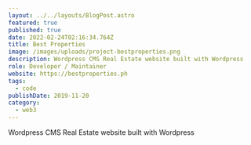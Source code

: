 ```yaml
---
layout: ../../layouts/BlogPost.astro
featured: true
published: true
date: 2022-02-24T02:16:34.764Z
title: Best Properties
image: /images/uploads/project-bestproperties.png
description: Wordpress CMS Real Estate website built with Wordpress
role: Developer / Maintainer
website: https://bestproperties.ph
tags:
  - code
publishDate: 2019-11-20
category:
  - web3
---
```


Wordpress CMS Real Estate website built with Wordpress
